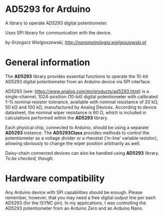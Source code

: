# AD5293 for Arduino
A library to operate AD5293 digital potentiometer.

Uses SPI library for communication with the device.

*by Grzegorz Wielgoszewski, http://nanometrologia.wielgoszewski.pl*

# General information
The **AD5293** library provides essential functions to operate the 10-bit AD5293 digital potentiometer from an Arduino device via SPI interface.

AD5293 (see: https://www.analog.com/en/products/ad5293.html) is a single-channel, 1024-position (10-bit) digital potentiometer with calibrated 1-% nominal resistor tolerance, available with nominal resistance of 20 kΩ, 50 kΩ and 100 kΩ, manufactured by Analog Devices. According to device datasheet, the nominal wiper resistance is 60 Ω, which is included in calculations performed within the **AD5293** library.

Each physical chip, connected to Arduino, should be using a separate **AD5293** instance. 
The **AD5293Class** provides methods to control the potentiometer as a voltage divider or a rheostat (‘in-line’ variable resistor), allowing obviously to change the wiper position arbitrarily as well. 

Daisy-chain connected devices can also be handled using **AD5293** library. *To be checked, though.*

# Hardware compatibility
Any Arduino device with SPI capabilities should be enough. Please remember, however, that you may need a free digital output line per each AD5293 (for the *!SYNC* pin).
In my applications, I was controlling the AD5293 potentiometer from an Arduino Zero and an Arduino Nano.
